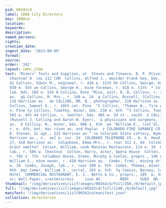```yaml
---
pid: 00342cd
label: 1880 City Directory
key: 1880cd
location: 
keywords: 
description: 
named_persons: 
rights: 
creation_date: 
ingest_date: '2023-08-09'
format: 
source: 
order: '342'
layout: cmhc_item
text: 'Miners’ Tools and Supplies, at  Stoves and Tinware, B. P. Oliver''s, 127 B.
  Chestnat 8  coL 112 COM  Collins, Alfred J., moulder Frank Gay, bds. 308 w. 34_
  $¢ Collins, Edwin M., engineer, r. 418 e. 11th On Collins, George, bds. front of
  830 e. 5th ae Collins, George H., mine foreman, r. 418 e. t1th  * Collins, John,
  lab. bds. 184 e. 5th 8 Coliina, Kate "Misa, asst. R. B, Collins, r, 223 Warrison
  av.  g& Collins, M. Mrs., r. 140 w. 24  g Collins, Russell, (Collins & Eyer), r.
  116 Harrison av.  ae COLLINS, BR. B., photographer, 228 Harrison av., r. same SB
  Collins, Samuel G., r. 10th cor. Pine  "€ Collins, ‘Thomas W., fire warden, r. 408
  n. Pine ty Collins, Timothy, miner, bds. 230 e. 6th  “3 Collins, Tuoney, boarding,
  501 e. 4th 44 Collins, —, smelter, bds. 405 w. 2d st., south  § COLLINS & EYER,
  (Russell J. Colling and Aaron W. Eyer),  & physicians and surgeons, 116 Harrison
  av.  6 Collisy, N., miner, bds. 806 ¢. 6th  pe ‘William E., (col’d), barber E. Jones,
  r. e. 4th, bet. Har rison av. and Poplar  z COLORADO FIRE SURANCE CO., Denver, Walter
  D. Steven, Zz agt., 222 Harrison av.” <a Colorado State Lottery, Wyman & Hurd props.,
  Harrison av., n.  ee] e. cor. 2d  COLORADO TELEPHONE CO., A. G. Hood, manager, room
  17, 418 Harrison av.  Colquhoun, Emma Mrs., r. rear 312 ¢, 8d  Colson, Peter, sampler
  Grant smelter  Colson, William, cook Manitou Restaurant, 114 e. 3d  Colton; Dana,
  lab., r. 504 w. Chestnut  Colton, Harry, actor, Opera House  Colton, Mary Mrs.,
  r. 702 ¢. 7th  Columbus House, Green, Murphy & Conlon, proprs., 140 e. 3d  Coman,
  William S., mine owner, r. 410 Harrison ay.  Combs, Fred., mining drill, r. 115
  w. 3d  Combs, Joseph, lab., r. rear 109 e. 5th  Combs, Thomas, miner, r. 131 ¢.
  9th  @qz Comer, William 3., corral, 203 e, 5th  fq Comins, Barney, lab. Clarendon
  Hotel  COMMERCIAL RESTAURANT, E. J.. Betts & Co., proprs., 105  w, 3d  Ovren & Eldridge
  sc; Wall Paper, crestmrsiress     ison AV.        MERC     SUED  OR.    '
thumbnail: "/img/derivatives/iiif/images/00342cd/full/250,/0/default.jpg"
full: "/img/derivatives/iiif/images/00342cd/full/1140,/0/default.jpg"
manifest: "/img/derivatives/iiif/00342cd/manifest.json"
collection: directories
---
```

